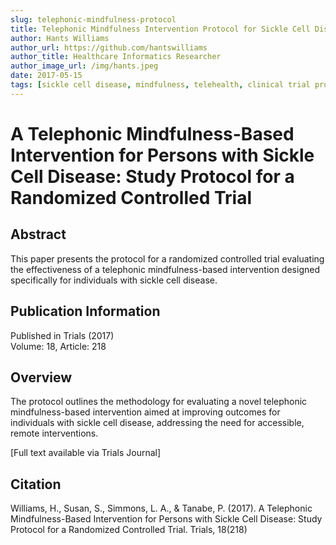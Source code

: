 ```yaml
---
slug: telephonic-mindfulness-protocol
title: Telephonic Mindfulness Intervention Protocol for Sickle Cell Disease
author: Hants Williams
author_url: https://github.com/hantswilliams
author_title: Healthcare Informatics Researcher
author_image_url: /img/hants.jpeg
date: 2017-05-15
tags: [sickle cell disease, mindfulness, telehealth, clinical trial protocol]
---
```


# A Telephonic Mindfulness-Based Intervention for Persons with Sickle Cell Disease: Study Protocol for a Randomized Controlled Trial

## Abstract

This paper presents the protocol for a randomized controlled trial evaluating the effectiveness of a telephonic mindfulness-based intervention designed specifically for individuals with sickle cell disease.

<!--truncate-->

## Publication Information

Published in Trials (2017)  
Volume: 18, Article: 218

## Overview

The protocol outlines the methodology for evaluating a novel telephonic mindfulness-based intervention aimed at improving outcomes for individuals with sickle cell disease, addressing the need for accessible, remote interventions.

[Full text available via Trials Journal]

## Citation

Williams, H., Susan, S., Simmons, L. A., & Tanabe, P. (2017). A Telephonic Mindfulness-Based Intervention for Persons with Sickle Cell Disease: Study Protocol for a Randomized Controlled Trial. Trials, 18(218)
